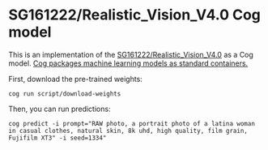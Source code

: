 # SG161222/Realistic_Vision_V4.0 Cog model

This is an implementation of the [SG161222/Realistic_Vision_V4.0](https://huggingface.co/SG161222/Realistic_Vision_V4.0) as a Cog model. [Cog packages machine learning models as standard containers.](https://github.com/replicate/cog)

First, download the pre-trained weights:

    cog run script/download-weights

Then, you can run predictions:

    cog predict -i prompt="RAW photo, a portrait photo of a latina woman in casual clothes, natural skin, 8k uhd, high quality, film grain, Fujifilm XT3" -i seed=1334"
